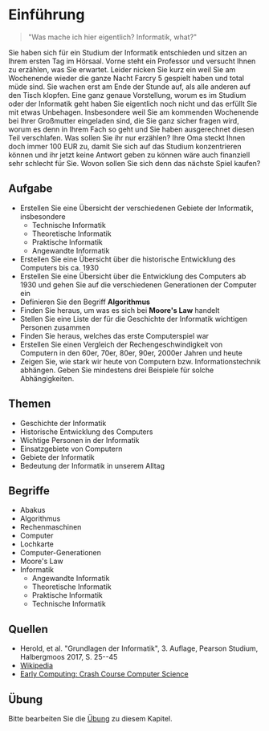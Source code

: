 # Einführung

> "Was mache ich hier eigentlich? Informatik, what?"

Sie haben sich für ein Studium der Informatik entschieden und sitzen an Ihrem ersten Tag im Hörsaal. Vorne steht ein Professor und versucht Ihnen zu erzählen, was Sie erwartet. Leider nicken Sie kurz ein weil Sie am Wochenende wieder die ganze Nacht Farcry 5 gespielt haben und total müde sind. Sie wachen erst am Ende der Stunde auf, als alle anderen auf den Tisch klopfen. Eine ganz genaue Vorstellung, worum es im Studium oder der Informatik geht haben Sie eigentlich noch nicht und das erfüllt Sie mit etwas Unbehagen. Insbesondere weil Sie am kommenden Wochenende bei Ihrer Großmutter eingeladen sind, die Sie ganz sicher fragen wird, worum es denn in Ihrem Fach so geht und Sie haben ausgerechnet diesen Teil verschlafen. Was sollen Sie ihr nur erzählen? Ihre Oma steckt Ihnen doch immer 100 EUR zu, damit Sie sich auf das Studium konzentrieren können und ihr jetzt keine Antwort geben zu können wäre auch finanziell sehr schlecht für Sie. Wovon sollen Sie sich denn das nächste Spiel kaufen?

## Aufgabe

  - Erstellen Sie eine Übersicht der verschiedenen Gebiete der Informatik, insbesondere
    - Technische Informatik
    - Theoretische Informatik
    - Praktische Informatik
    - Angewandte Informatik
  - Erstellen Sie eine Übersicht über die historische Entwicklung des Computers bis ca. 1930
  - Erstellen Sie eine Übersicht über die Entwicklung des Computers ab 1930 und gehen Sie auf die verschiedenen Generationen der Computer ein
  - Definieren Sie den Begriff __Algorithmus__
  - Finden Sie heraus, um was es sich bei __Moore's Law__ handelt
  - Stellen Sie eine Liste der für die Geschichte der Informatik wichtigen Personen zusammen
  - Finden Sie heraus, welches das erste Computerspiel war
  - Erstellen Sie einen Vergleich der Rechengeschwindigkeit von Computern in den 60er, 70er, 80er, 90er, 2000er Jahren und heute
  - Zeigen Sie, wie stark wir heute von Computern bzw. Informationstechnik abhängen. Geben Sie mindestens drei Beispiele für solche Abhängigkeiten.

## Themen

  - Geschichte der Informatik
  - Historische Entwicklung des Computers
  - Wichtige Personen in der Informatik
  - Einsatzgebiete von Computern
  - Gebiete der Informatik
  - Bedeutung der Informatik in unserem Alltag

## Begriffe

  - Abakus
  - Algorithmus
  - Rechenmaschinen
  - Computer
  - Lochkarte
  - Computer-Generationen
  - Moore's Law
  - Informatik
    - Angewandte Informatik
    - Theoretische Informatik
    - Praktische Informatik
    - Technische Informatik

## Quellen

  * Herold, et al. "Grundlagen der Informatik", 3. Auflage, Pearson Studium, Halbergmoos 2017, S. 25--45
  * [Wikipedia](http://de.wikipedia.org)
  * [Early Computing: Crash Course Computer Science](https://youtu.be/O5nskjZ_GoI)

## Übung

Bitte bearbeiten Sie die [Übung](exercise.md) zu diesem Kapitel.
